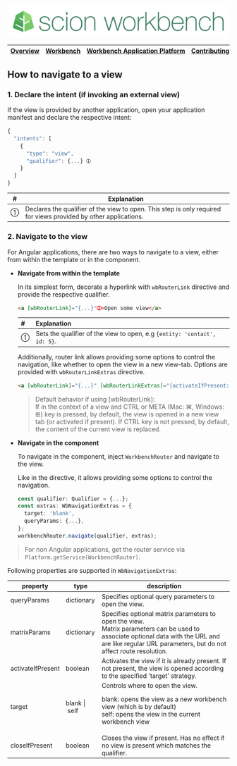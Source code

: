![SCION Workbench](/resources/site/logo/scion-workbench-banner.png)

[Overview][menu-overview] | [Workbench][menu-workbench] | [Workbench&nbsp;Application&nbsp;Platform][menu-workbench-application-platform] | [Contributing][menu-contributing] | [Changelog][menu-changelog] | [Sponsoring][menu-sponsoring] | [Links][menu-links]
|---|---|---|---|---|---|---|

## How to navigate to a view

### 1. Declare the intent (if invoking an external view)

If the view is provided by another application, open your application manifest and declare the respective intent:
  
```javascript
{
  "intents": [
    {
      "type": "view",
      "qualifier": {...} ➀
    }
  ]
}
```
|#|Explanation|
|-|-|
|➀|Declares the qualifier of the view to open. This step is only required for views provided by other applications.|

### 2. Navigate to the view

For Angular applications, there are two ways to navigate to a view, either from within the template or in the component.

- **Navigate from within the template**

    In its simplest form, decorate a hyperlink with `wbRouterLink` directive and provide the respective qualifier.

    ```html
    <a [wbRouterLink]="{...}"➀>Open some view</a>
    ```
    |#|Explanation|
    |-|-|
    |➀|Sets the qualifier of the view to open, e.g `{entity: 'contact', id: 5}`.|

    Additionally, router link allows providing some options to control the navigation, like whether to open the view in a new view-tab. Options are provided with `wbRouterLinkExtras` directive.

    ```html
    <a [wbRouterLink]="{...}" [wbRouterLinkExtras]="{activateIfPresent: false, target: 'blank'}">
    ```

    > Default behavior if using [wbRouterLink]:\
    If in the context of a view and CTRL or META (Mac: ⌘, Windows: ⊞) key is pressed, by default, the view is opened in a new view tab (or activated if present). If CTRL key is not pressed, by default, the content of the current view is replaced.

- **Navigate in the component**

    To navigate in the component, inject `WorkbenchRouter` and navigate to the view.

    Like in the directive, it allows providing some options to control the navigation.

    ```typescript
    const qualifier: Qualifier = {...};
    const extras: WbNavigationExtras = {
      target: 'blank',
      queryParams: {...},
    };
    workbenchRouter.navigate(qualifier, extras);
    ```

> For non Angular applications, get the router service via `Platform.getService(WorkbenchRouter)`.

Following properties are supported in `WbNavigationExtras`:

|property|type|description|
|-|-|-|
|queryParams|dictionary|Specifies optional query parameters to open the view.|
|matrixParams|dictionary|Specifies optional matrix parameters to open the view.<br>Matrix parameters can be used to associate optional data with the URL and are like regular URL parameters, but do not affect route resolution.|
|activateIfPresent|boolean|Activates the view if it is already present. If not present, the view is opened according to the specified 'target' strategy.|
|target|blank&nbsp;\|&nbsp;self|Controls where to open the view.<p>blank: opens the view as a new workbench view (which is by default)<br>self:  opens the view in the current workbench view|
|closeIfPresent|boolean|Closes the view if present. Has no effect if no view is present which matches the qualifier.|


[menu-overview]: /README.md
[menu-workbench]: /resources/site/workbench.md
[menu-workbench-application-platform]: /resources/site/workbench-application-platform.md
[menu-contributing]: /CONTRIBUTING.md
[menu-changelog]: /resources/site/changelog.md
[menu-sponsoring]: /resources/site/sponsors.md
[menu-links]: /resources/site/links.md
